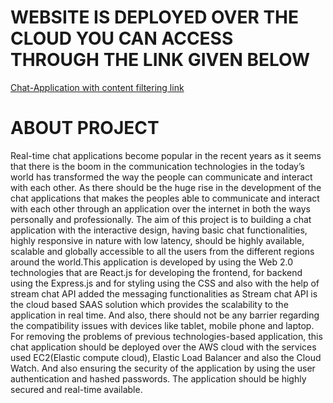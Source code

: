 # WEBSITE IS DEPLOYED OVER THE CLOUD YOU CAN ACCESS THROUGH THE LINK GIVEN BELOW
[Chat-Application with content filtering link](http://meet-chatNLB-89cebebfff374b8d.elb.ap-south-1.amazonaws.com)

# ABOUT PROJECT 
Real-time chat applications become popular in the recent years as it seems that there is the boom in the communication technologies in the today’s world has transformed the way the people can communicate and interact with each other. As there should be the huge rise in the development of the chat applications that makes the peoples able to communicate and interact with each other through an application over the internet in both the ways personally and professionally. The aim of this project is to building a chat application with the interactive design, having basic chat functionalities, highly responsive in nature with low latency, should be highly available, scalable and globally accessible to all the users from the different regions around the world.This application is developed by using the Web 2.0 technologies that are React.js for developing the frontend, for backend using the Express.js and for styling using the CSS and also with the help of stream chat API added the messaging functionalities as Stream chat API is the cloud based SAAS solution which provides the scalability to the application in real time. And also, there should not be any barrier regarding the compatibility issues with devices like tablet, mobile phone and laptop. For removing the problems of previous technologies-based application, this chat application should be deployed over the AWS cloud with the services used EC2(Elastic compute cloud), Elastic Load Balancer and also the Cloud Watch. And also ensuring the security of the application by using the user authentication and hashed passwords. The application should be highly secured and real-time available.


